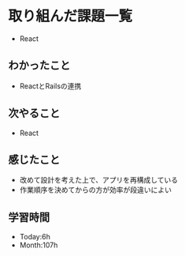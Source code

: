 # 取り組んだ課題一覧
- React
## わかったこと
- ReactとRailsの連携
## 次やること
- React
## 感じたこと
- 改めて設計を考えた上で、アプリを再構成している
- 作業順序を決めてからの方が効率が段違いによい
## 学習時間
- Today:6h
- Month:107h
